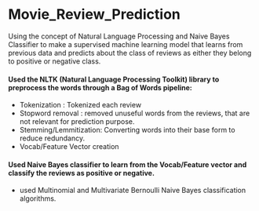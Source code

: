 # Movie_Review_Prediction
Using the concept of Natural Language Processing and Naive Bayes Classifier to make a supervised machine learning model that learns from previous data and predicts about the class of reviews as either they belong to positive or negative class.
#### Used the NLTK (Natural Language Processing Toolkit) library to preprocess the words through a Bag of Words pipeline:
 - Tokenization : Tokenized each review
 - Stopword removal : removed unuseful words from the reviews, that are not relevant for prediction purpose.
 - Stemming/Lemmitization: Converting words into their base form to reduce redundancy.
 - Vocab/Feature Vector creation
#### Used Naive Bayes classifier to learn from the Vocab/Feature vector and classify the reviews as positive or negative.
 - used Multinomial and Multivariate Bernoulli Naive Bayes classification algorithms.
